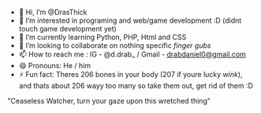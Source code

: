 - 👋 Hi, I’m @DrasThick
- 👀 I’m interested in programing and web/game development :D (didnt touch game development yet)
- 🌱 I’m currently learning Python, PHP, Html and CSS 
- 💞️ I’m looking to collaborate on nothing specific *finger gubs*
- 📫 How to reach me : IG - @d.drab_ / Gmail - drabdaniel0@gmail.com
- 😄 Pronouns: He / him
- ⚡ Fun fact: Theres 206 bones in your body (207 if youre lucky *wink*), and thats about 206 wayy too many so take them out, get rid of them :D

"Ceaseless Watcher, turn your gaze upon this wretched thing"

<!---
DrasThick/DrasThick is a ✨ special ✨ repository because its `README.md` (this file) appears on your GitHub profile.
You can click the Preview link to take a look at your changes.
--->
